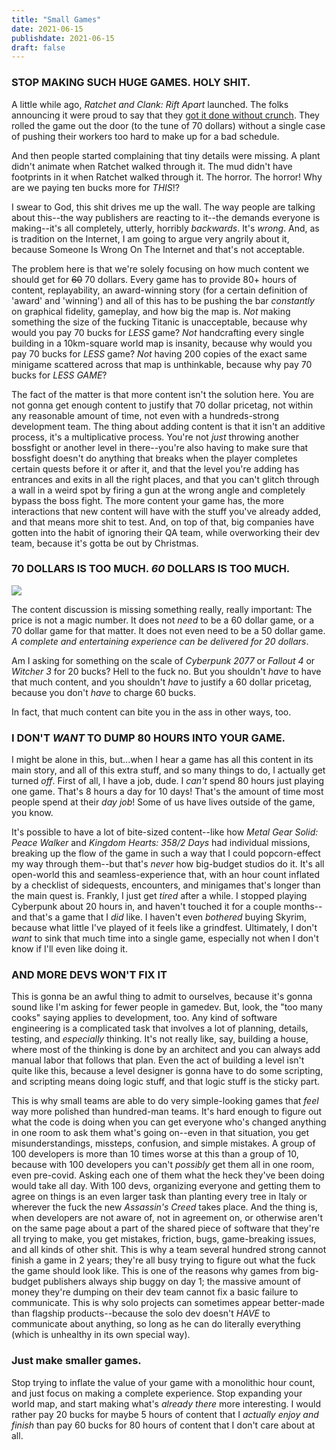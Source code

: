 ```yaml
---
title: "Small Games"
date: 2021-06-15
publishdate: 2021-06-15
draft: false
---
```


### STOP MAKING SUCH HUGE GAMES. HOLY SHIT.
A little while ago, *Ratchet and Clank: Rift Apart* launched. The folks announcing it were proud to say that they [got it done without crunch](https://www.gameinformer.com/2021/06/09/ratchet-clank-rift-apart-devs-are-celebrating-no-crunch-because-we-need-some-wholesome). They rolled the game out the door (to the tune of 70 dollars) without a single case of pushing their workers too hard to make up for a bad schedule.

And then people started complaining that tiny details were missing. A plant didn't animate when Ratchet walked through it. The mud didn't have footprints in it when Ratchet walked through it. The horror. The horror! Why are we paying ten bucks more for *THIS*!?

I swear to God, this shit drives me up the wall. The way people are talking about this--the way publishers are reacting to it--the demands everyone is making--it's all completely, utterly, horribly *backwards*. It's *wrong*. And, as is tradition on the Internet, I am going to argue very angrily about it, because Someone Is Wrong On The Internet and that's not acceptable.

The problem here is that we're solely focusing on how much content we should get for ~~60~~ 70 dollars. Every game has to provide 80+ hours of content, replayability, an award-winning story (for a certain definition of 'award' and 'winning') and all of this has to be pushing the bar *constantly* on graphical fidelity, gameplay, and how big the map is. *Not* making something the size of the fucking Titanic is unacceptable, because why would you pay 70 bucks for *LESS* game? *Not* handcrafting every single building in a 10km-square world map is insanity, because why would you pay 70 bucks for *LESS* game? *Not* having 200 copies of the exact same minigame scattered across that map is unthinkable, because why pay 70 bucks for *LESS GAME*?

The fact of the matter is that more content isn't the solution here. You are not gonna get enough content to justify that 70 dollar pricetag, not within any reasonable amount of time, not even with a hundreds-strong development team. The thing about adding content is that it isn't an additive process, it's a multiplicative process. You're not *just* throwing another bossfight or another level in there--you're also having to make sure that bossfight doesn't do anything that breaks when the player completes certain quests before it or after it, and that the level you're adding has entrances and exits in all the right places, and that you can't glitch through a wall in a weird spot by firing a gun at the wrong angle and completely bypass the boss fight. The more content your game has, the more interactions that new content will have with the stuff you've already added, and that means more shit to test. And, on top of that, big companies have gotten into the habit of ignoring their QA team, while overworking their dev team, because it's gotta be out by Christmas.

### 70 DOLLARS IS TOO MUCH. *60* DOLLARS IS TOO MUCH.
<aside class="large"><img src="https://i.imgur.com/YJLTedM.jpeg"></aside>

The content discussion is missing something really, really important: The price is not a magic number. It does not *need* to be a 60 dollar game, or a 70 dollar game for that matter. It does not even need to be a 50 dollar game. *A complete and entertaining experience can be delivered for 20 dollars*.

Am I asking for something on the scale of *Cyberpunk 2077* or *Fallout 4* or *Witcher 3* for 20 bucks? Hell to the fuck no. But you shouldn't *have* to have that much content, and you shouldn't *have* to justify a 60 dollar pricetag, because you don't *have* to charge 60 bucks.

In fact, that much content can bite you in the ass in other ways, too.

### I DON'T *WANT* TO DUMP 80 HOURS INTO YOUR GAME.
I might be alone in this, but...when I hear a game has all this content in its main story, and all of this extra stuff, and so many things to do, I actually get turned *off*. First of all, I have a job, dude. I *can't* spend 80 hours just playing one game. That's 8 hours a day for 10 days! That's the amount of time most people spend at their *day job*! Some of us have lives outside of the game, you know.

It's possible to have a lot of bite-sized content--like how *Metal Gear Solid: Peace Walker* and *Kingdom Hearts: 358/2 Days* had individual missions, breaking up the flow of the game in such a way that I could popcorn-effect my way through them--but that's *never* how big-budget studios do it. It's all open-world this and seamless-experience that, with an hour count inflated by a checklist of sidequests, encounters, and minigames that's longer than the main quest is. Frankly, I just get *tired* after a while. I stopped playing Cyberpunk about 20 hours in, and haven't touched it for a couple months--and that's a game that I *did* like. I haven't even *bothered* buying Skyrim, because what little I've played of it feels like a grindfest. Ultimately, I don't *want* to sink that much time into a single game, especially not when I don't know if I'll even like doing it.

### AND MORE DEVS WON'T FIX IT
This is gonna be an awful thing to admit to ourselves, because it's gonna sound like I'm asking for fewer people in gamedev. But, look, the "too many cooks" saying applies to development, too. Any kind of software engineering is a complicated task that involves a lot of planning, details, testing, and *especially* thinking. It's not really like, say, building a house, where most of the thinking is done by an architect and you can always add manual labor that follows that plan. Even the act of building a level isn't quite like this, because a level designer is gonna have to do some scripting, and scripting means doing logic stuff, and that logic stuff is the sticky part.

This is why small teams are able to do very simple-looking games that *feel* way more polished than hundred-man teams. It's hard enough to figure out what the code is doing when you can get everyone who's changed anything in one room to ask them what's going on--even in that situation, you get misunderstandings, missteps, confusion, and simple mistakes. A group of 100 developers is more than 10 times worse at this than a group of 10, because with 100 developers you can't *possibly* get them all in one room, even pre-covid. Asking each one of them what the heck they've been doing would take all day. With 100 devs, organizing everyone and getting them to agree on things is an even larger task than planting every tree in Italy or wherever the fuck the new *Assassin's Creed* takes place. And the thing is, when developers are not aware of, not in agreement on, or otherwise aren't on the same page about a part of the shared piece of software that they're all trying to make, you get mistakes, friction, bugs, game-breaking issues, and all kinds of other shit. This is why a team several hundred strong cannot finish a game in 2 years; they're all busy trying to figure out what the fuck the game should look like. This is one of the reasons why games from big-budget publishers always ship buggy on day 1; the massive amount of money they're dumping on their dev team cannot fix a basic failure to communicate. This is why solo projects can sometimes appear better-made than flagship products--because the solo dev doesn't *HAVE* to communicate about anything, so long as he can do literally everything (which is unhealthy in its own special way).

### Just make smaller games. 
Stop trying to inflate the value of your game with a monolithic hour count, and just focus on making a complete experience. Stop expanding your world map, and start making what's *already there* more interesting. I would rather pay 20 bucks for maybe 5 hours of content that I *actually enjoy and finish* than pay 60 bucks for 80 hours of content that I don't care about at all.